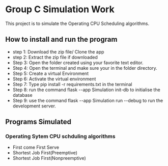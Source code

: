 # Group C Simulation Work
This project is to simulate the Operating CPU Scheduling algorithms.

## How to install and run the program
* step 1: Download the zip file/ Clone the app
* step 2: Extract the zip file if downloaded
* Step 3: Open the folder created using your favorite text editor.
* Step 4: Open the terminal and make sure your in the folder directory.
* Step 5: Create a virtual Environment
* Step 6: Activate the virtual environment
* Step 7: Type pip install -r requirements.txt in the terminal
* Step 8: run the command flask --app Simulation init-db to initialise the database
* Step 9: use the command flask --app Simulation run --debug  to run the development server.

## Programs Simulated
### Operating Sytem CPU schduling algorithms
 * First come First Serve
 * Shortest Job First(Preemptive)
 * Shortest Job First(Nonpreemptive)
